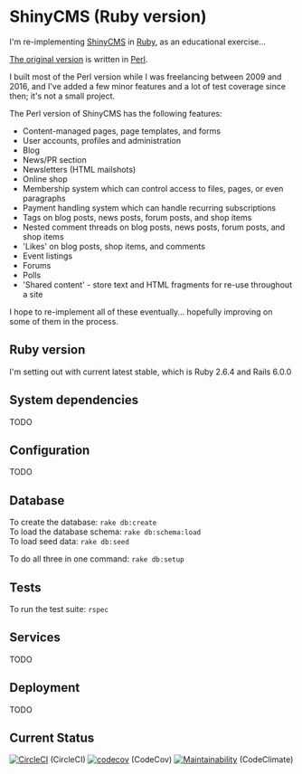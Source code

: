 ShinyCMS (Ruby version)
=======================

I'm re-implementing [ShinyCMS](https://shinycms.org/) in
[Ruby](https://ruby-lang.org/), as an educational exercise...

[The original version](https://github.com/denny/ShinyCMS)
is written in [Perl](https://perl.org/).

I built most of the Perl version while I was freelancing between 2009 and 2016,
and I've added a few minor features and a lot of test coverage since then; it's
not a small project.

The Perl version of ShinyCMS has the following features:

* Content-managed pages, page templates, and forms
* User accounts, profiles and administration
* Blog
* News/PR section
* Newsletters (HTML mailshots)
* Online shop
* Membership system which can control access to files, pages, or even paragraphs
* Payment handling system which can handle recurring subscriptions
* Tags on blog posts, news posts, forum posts, and shop items
* Nested comment threads on blog posts, news posts, forum posts, and shop items
* 'Likes' on blog posts, shop items, and comments
* Event listings
* Forums
* Polls
* 'Shared content' - store text and HTML fragments for re-use throughout a site

I hope to re-implement all of these eventually... hopefully improving on some
of them in the process.


Ruby version
------------

I'm setting out with current latest stable, which is Ruby 2.6.4 and Rails 6.0.0


System dependencies
-------------------

TODO


Configuration
-------------

TODO


Database
--------

To create the database: `rake db:create`  
To load the database schema: `rake db:schema:load`  
To load seed data: `rake db:seed`

To do all three in one command: `rake db:setup`


Tests
-----

To run the test suite: `rspec`


Services
--------

TODO


Deployment
----------

TODO


Current Status
--------------

[![CircleCI](https://circleci.com/gh/denny/ShinyCMS-ruby.svg?style=svg&circle-token=5d3c249b624bd720b7481eb606893737ba65a0ce)](https://circleci.com/gh/denny/ShinyCMS-ruby) (CircleCI)  [![codecov](https://codecov.io/gh/denny/ShinyCMS-ruby/branch/master/graph/badge.svg?token=Pm6x6VcQ81)](https://codecov.io/gh/denny/ShinyCMS-ruby) (CodeCov) [![Maintainability](https://api.codeclimate.com/v1/badges/944f9f96599145fdea77/maintainability)](https://codeclimate.com/github/denny/ShinyCMS-ruby/maintainability) (CodeClimate)
